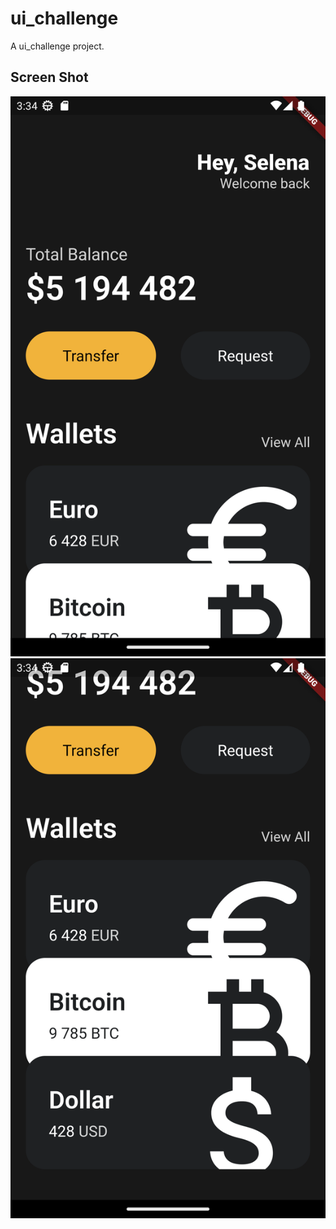 # ui_challenge

A ui_challenge project.

## Screen Shot
![ui_challenge_main1](images/Screenshot_1686800062.png)
![ui_challenge_main2](images/Screenshot_1686800075.png)